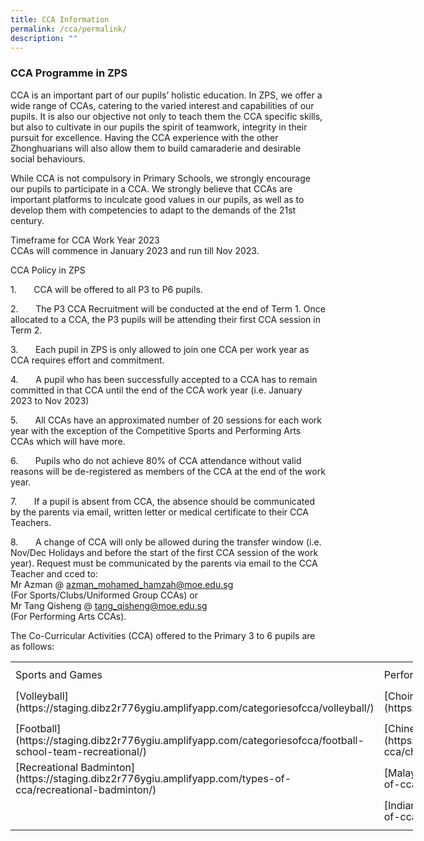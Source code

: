 ```yaml
---
title: CCA Information
permalink: /cca/permalink/
description: ""
---
```

### **CCA Programme in ZPS**
CCA is an important part of our pupils’ holistic education. In ZPS, we offer a wide range of CCAs, catering to the varied interest and capabilities of our pupils. It is also our objective not only to teach them the CCA specific skills, but also to cultivate in our pupils the spirit of teamwork, integrity in their pursuit for excellence. Having the CCA experience with the other Zhonghuarians will also allow them to build camaraderie and desirable social behaviours.

While CCA is not compulsory in Primary Schools, we strongly encourage our pupils to participate in a CCA. We strongly believe that CCAs are important platforms to inculcate good values in our pupils, as well as to develop them with competencies to adapt to the demands of the 21st century.

Timeframe for CCA Work Year 2023
<br>CCAs will commence in January 2023 and run till Nov 2023.

CCA Policy in ZPS

1.&nbsp;&nbsp;&nbsp;&nbsp;&nbsp;&nbsp; CCA will be offered to all P3 to P6 pupils.

2.&nbsp;&nbsp;&nbsp;&nbsp;&nbsp;&nbsp; The P3 CCA Recruitment will be conducted at the end of Term 1. Once allocated to a CCA, the P3 pupils will be attending their first CCA session in Term 2.

3.&nbsp;&nbsp;&nbsp;&nbsp;&nbsp;&nbsp; Each pupil in ZPS is only allowed to join one CCA per work year as CCA requires effort and commitment.

4.&nbsp;&nbsp;&nbsp;&nbsp;&nbsp;&nbsp; A pupil who has been successfully accepted to a CCA has to remain committed in that CCA until the end of the CCA work year (i.e. January 2023 to Nov 2023)

5.&nbsp;&nbsp;&nbsp;&nbsp;&nbsp;&nbsp; All CCAs have an approximated number of 20 sessions for each work year with the exception of the Competitive Sports and Performing Arts CCAs which will have more.

6.&nbsp;&nbsp;&nbsp;&nbsp;&nbsp;&nbsp; Pupils who do not achieve 80% of CCA attendance without valid reasons will be de-registered as members of the CCA at the end of the work year.

7.&nbsp;&nbsp;&nbsp;&nbsp;&nbsp;&nbsp; If a pupil is absent from CCA, the absence should be communicated by the parents via email, written letter or medical certificate to their CCA Teachers.

8.&nbsp;&nbsp;&nbsp;&nbsp;&nbsp;&nbsp; A change of CCA will only be allowed during the transfer window (i.e. Nov/Dec Holidays and before the start of the first CCA session of the work year). Request must be communicated by the parents via email to the CCA Teacher and cced to:
<br>Mr Azman @ azman_mohamed_hamzah@moe.edu.sg 
<br>(For Sports/Clubs/Uniformed Group CCAs) or
<br>Mr Tang Qisheng @
tang_qisheng@moe.edu.sg 
<br>(For Performing Arts CCAs).

The Co-Curricular Activities (CCA) offered to the Primary 3 to 6 pupils are as follows:

<table style="border-collapse:
 collapse;width:483pt" width="645" cellspacing="0" cellpadding="0" border="0"><colgroup><col style="mso-width-source:userset;mso-width-alt:7862;
 width:161pt" span="3" width="215"></colgroup><tbody><tr style="mso-height-source:userset;height:6.75pt" height="9"><td style="height:6.75pt;width:161pt" width="215" class="xl63" height="9"></td><td style="width:161pt" width="215" class="xl63"></td><td style="width:161pt" width="215" class="xl63"></td></tr><tr style="height:15.0pt" height="20"><td style="height:15.0pt" class="xl63" height="20">Sports and Games</td><td class="xl63">Performing Arts</td><td class="xl63">Clubs and Uniformed Groups</td></tr><tr style="height:15.0pt;mso-yfti-irow:1" height="20"><td style="height:15.0pt" class="xl63" height="20"><span style="line-height:115%;
  mso-bidi-font-weight:bold">
[Volleyball](https://staging.dibz2r776ygiu.amplifyapp.com/categoriesofcca/volleyball/)</span></td><td class="xl63"><span style="line-height:115%;mso-bidi-font-weight:bold">
[Choir](https://staging.dibz2r776ygiu.amplifyapp.com/categoriesofcca/choir/)</span></td><td class="xl63"><span style="line-height:115%;mso-bidi-font-weight:bold">
[Environment Science Club](https://staging.dibz2r776ygiu.amplifyapp.com/categoriesofcca/environment-science-club/)</span></td></tr><tr style="height:15.0pt;mso-yfti-irow:2" height="20"><td style="height:15.0pt" class="xl63" height="20"><span style="line-height:115%;
  mso-bidi-font-weight:bold">
[Football](https://staging.dibz2r776ygiu.amplifyapp.com/categoriesofcca/football-school-team-recreational/)</span></td><td class="xl63"><span style="line-height:115%;mso-bidi-font-weight:bold">
[Chinese Dance](https://staging.dibz2r776ygiu.amplifyapp.com/types-of-cca/chinese-dance/)</span></td><td class="xl63"><span style="line-height:115%;mso-bidi-font-weight:bold">
[Art Club](https://staging.dibz2r776ygiu.amplifyapp.com/types-of-cca/art-club/)</span></td></tr><tr style="height:15.0pt;mso-yfti-irow:3" height="20"><td style="height:15.0pt" class="xl63" height="20"><span style="line-height:115%;
  mso-bidi-font-weight:bold">
[Recreational Badminton](https://staging.dibz2r776ygiu.amplifyapp.com/types-of-cca/recreational-badminton/)</span></td><td class="xl63"><span style="line-height:115%;mso-bidi-font-weight:bold">
[Malay Dance](https://staging.dibz2r776ygiu.amplifyapp.com/types-of-cca/malay-dance/)</span></td><td class="xl63"><span style="line-height:115%;mso-bidi-font-weight:bold">
[Infocomm Technology Club](https://staging.dibz2r776ygiu.amplifyapp.com/types-of-cca/infocomm-technology-club/)</span></td></tr><tr style="height:15.0pt;mso-yfti-irow:4;mso-yfti-lastrow:yes" height="20"><td style="height:15.0pt" class="xl63" height="20"></td><td class="xl63"><span style="line-height:115%;mso-bidi-font-weight:bold">
[Indian Dance](https://staging.dibz2r776ygiu.amplifyapp.com/types-of-cca/indian-dance/)</span></td><td class="xl63"><span style="line-height:115%;mso-bidi-font-weight:bold">
[Scouts](https://staging.dibz2r776ygiu.amplifyapp.com/types-of-cca/scouts/)</span></td></tr><tr style="mso-height-source:userset;height:6.0pt" height="8"><td style="height:6.0pt" class="xl63" height="8"></td><td class="xl63"></td><td class="xl63"></td></tr></tbody></table>